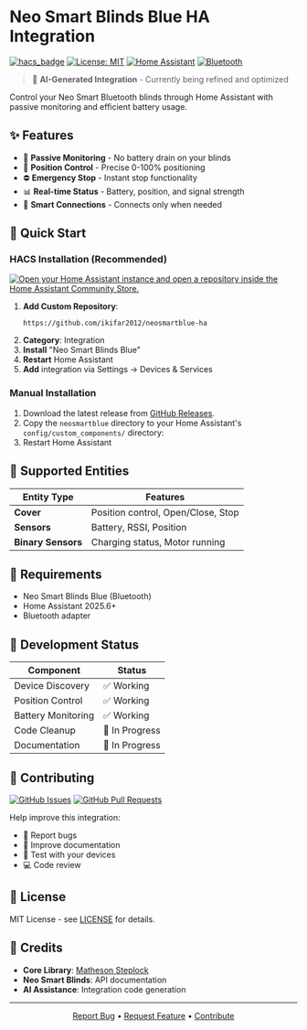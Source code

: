 # Neo Smart Blinds Blue HA Integration

[![hacs_badge](https://img.shields.io/badge/HACS-Custom-orange.svg)](https://github.com/custom-components/hacs)
[![License: MIT](https://img.shields.io/badge/License-MIT-yellow.svg)](https://opensource.org/licenses/MIT)
[![Home Assistant](https://img.shields.io/badge/Home%20Assistant-2025.6+-blue.svg)](https://www.home-assistant.io)
[![Bluetooth](https://img.shields.io/badge/Bluetooth-BLE-informational.svg)](https://esphome.io/components/bluetooth_proxy.html)

> 🤖 **AI-Generated Integration** - Currently being refined and optimized

Control your Neo Smart Bluetooth blinds through Home Assistant with passive monitoring and efficient battery usage.

## ✨ Features

- 🔋 **Passive Monitoring** - No battery drain on your blinds
- 🎯 **Position Control** - Precise 0-100% positioning
- ⛔ **Emergency Stop** - Instant stop functionality
- 📊 **Real-time Status** - Battery, position, and signal strength
- 🔗 **Smart Connections** - Connects only when needed

## 🚀 Quick Start

### HACS Installation (Recommended)

[![Open your Home Assistant instance and open a repository inside the Home Assistant Community Store.](https://my.home-assistant.io/badges/hacs_repository.svg)](https://my.home-assistant.io/redirect/hacs_repository/?owner=ikifar2012&repository=neosmartblue-ha&category=integration)

1. **Add Custom Repository**:
   ```
   https://github.com/ikifar2012/neosmartblue-ha
   ```
2. **Category**: Integration
3. **Install** "Neo Smart Blinds Blue"
4. **Restart** Home Assistant
5. **Add** integration via Settings → Devices & Services

### Manual Installation

1. Download the latest release from [GitHub Releases](https://github.com/ikifar2012/neosmartblue-ha/releases/latest).
2. Copy the `neosmartblue` directory to your Home Assistant's `config/custom_components/` directory:
3. Restart Home Assistant

## 📱 Supported Entities

| Entity Type | Features |
|-------------|----------|
| **Cover** | Position control, Open/Close, Stop |
| **Sensors** | Battery, RSSI, Position |
| **Binary Sensors** | Charging status, Motor running |

## 🔧 Requirements

- Neo Smart Blinds Blue (Bluetooth)
- Home Assistant 2025.6+
- Bluetooth adapter

## 🚧 Development Status

| Component | Status |
|-----------|--------|
| Device Discovery | ✅ Working |
| Position Control | ✅ Working |
| Battery Monitoring | ✅ Working |
| Code Cleanup | 🔄 In Progress |
| Documentation | 🔄 In Progress |

## 🤝 Contributing

[![GitHub Issues](https://img.shields.io/github/issues/ikifar2012/neosmartblue-ha)](https://github.com/ikifar2012/neosmartblue-ha/issues)
[![GitHub Pull Requests](https://img.shields.io/github/issues-pr/ikifar2012/neosmartblue-ha)](https://github.com/ikifar2012/neosmartblue-ha/pulls)

Help improve this integration:
- 🐛 Report bugs
- 📝 Improve documentation
- 🧪 Test with your devices
- 💻 Code review

## 📄 License

MIT License - see [LICENSE](LICENSE) for details.

## 🙏 Credits

- **Core Library**: [Matheson Steplock](https://github.com/ikifar2012)
- **Neo Smart Blinds**: API documentation
- **AI Assistance**: Integration code generation

---

<p align="center">
  <a href="https://github.com/ikifar2012/neosmartblue-ha/issues">Report Bug</a> •
  <a href="https://github.com/ikifar2012/neosmartblue-ha/issues">Request Feature</a> •
  <a href="#contributing">Contribute</a>
</p>
